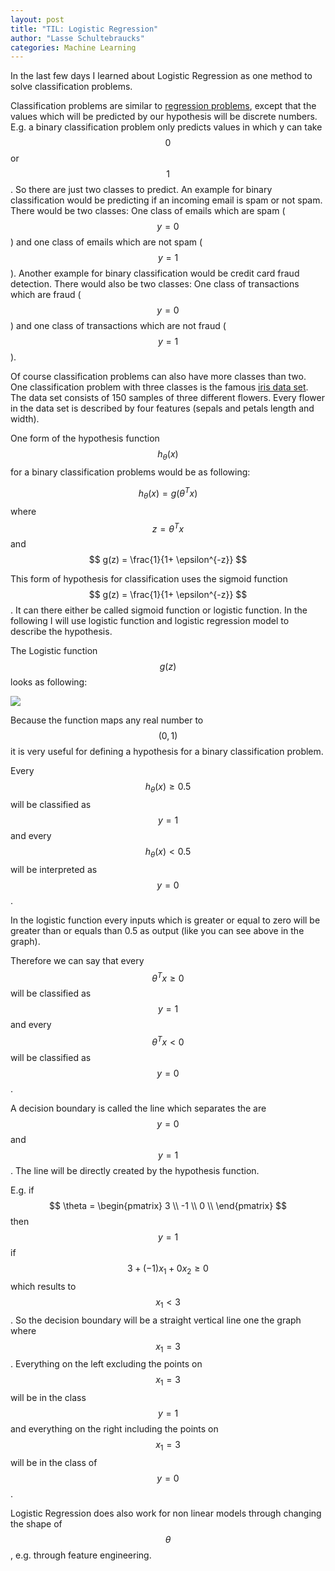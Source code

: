 ```yaml
---
layout: post
title: "TIL: Logistic Regression"
author: "Lasse Schultebraucks"
categories: Machine Learning
---
```


In the last few days I learned about Logistic Regression as one method to solve classification problems.

Classification problems are similar to [regression problems](https://lasseschultebraucks.com/machine/learning/2018/04/30/til-cost-functions-for-linear-regression.html), except that the values which will be predicted by our hypothesis will be discrete numbers. 
E.g. a binary classification problem only predicts values in which y can take $$ 0 $$ or $$ 1 $$. So there are just two classes to predict.
An example for binary classification would be predicting if an incoming email is spam or not spam. There would be two classes: One class of emails
which are spam ($$ y = 0 $$) and one class of emails which are not spam ($$ y = 1 $$). Another example for binary classification would be credit card fraud detection. There would also be two classes:
One class of transactions which are fraud ($$ y = 0 $$) and one class of transactions which are not fraud ($$ y = 1 $$).

Of course classification problems can also have more classes than two. One classification problem with three classes is the famous [iris data set](https://en.wikipedia.org/wiki/Iris_flower_data_set). The data set
consists of 150 samples of three different flowers. Every flower in the data set is described by four features (sepals and petals length and width).

One form of the hypothesis function $$ h_{\theta} (x) $$ for a binary classification problems would be as following:

$$ h_{\theta} (x) = g ({\theta}^T x) $$ where  $$ z = \theta ^T x $$ and $$ g(z) = \frac{1}{1+ \epsilon^{-z}} $$ 

This form of hypothesis for classification uses the sigmoid function $$ g(z) = \frac{1}{1+ \epsilon^{-z}} $$. It can there either be called sigmoid function or
logistic function. In the following I will use logistic function and logistic regression model to describe the hypothesis.

The Logistic function $$ g(z) $$ looks as following:

![](https://upload.wikimedia.org/wikipedia/commons/8/88/Logistic-curve.svg)

Because the function maps any real number to $$ (0,1) $$ it is very useful for defining a hypothesis for a binary classification problem.

Every $$ h_{\theta} (x) \geq 0.5 $$ will be classified as $$ y = 1 $$ and every $$ h_{\theta} (x) < 0.5 $$ will be interpreted as $$ y = 0 $$.

In the logistic function every inputs which is greater or equal to zero will be greater than or equals than 0.5 as output (like you can see above in the graph).

Therefore we can say that every $$ \theta^T x \geq 0 $$ will be classified as $$ y = 1 $$ and every  $$ \theta^T x < 0 $$ will be classified as $$ y = 0 $$.

A decision boundary is called the line which separates the are $$ y = 0 $$ and $$ y = 1 $$. The line will be directly created by the hypothesis function.

E.g. if $$ \theta = \begin{pmatrix} 3 \\ -1 \\  0 \\ \end{pmatrix} $$ then $$ y = 1 $$ if
$$ 3 + (-1)x_1 + 0x_2 \geq 0 $$ which results to $$ x_1 < 3 $$ . So the decision boundary will be a straight vertical line one the graph where $$ x_1 = 3 $$.
Everything on the left excluding the points on $$ x_1 = 3 $$ will be in the class $$ y = 1 $$ and everything on the right including the points on $$ x_1 = 3 $$ will be in the class of $$ y = 0 $$.

Logistic Regression does also work for non linear models through changing the shape of $$ \theta $$, e.g. through feature engineering.
